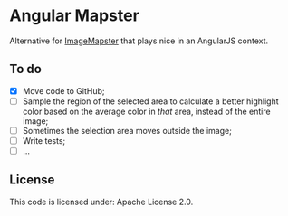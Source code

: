# Angular Mapster

Alternative for [ImageMapster](http://www.outsharked.com/imagemapster/) that plays nice in an AngularJS context.

## To do

- [x] Move code to GitHub;
- [ ] Sample the region of the selected area to calculate a better highlight color based on the average color in *that* area, instead of the entire image;
- [ ] Sometimes the selection area moves outside the image;
- [ ] Write tests;
- [ ] ...

## License

This code is licensed under: Apache License 2.0.
